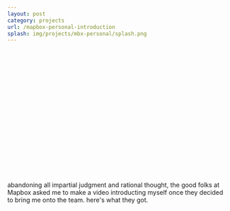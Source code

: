 ```yaml
---
layout: post
category: projects
url: /mapbox-personal-introduction
splash: img/projects/mbx-personal/splash.png
---
```


<div class='vid-frame' style="width: 100%; height: 0px; padding-bottom:56.25%; position:relative;">
<iframe src="http://player.vimeo.com/video/59695294" width="100%" height="100%" frameborder="0" webkitAllowFullScreen="webkitAllowFullScreen" mozallowfullscreen="mozallowfullscreen" allowFullScreen="allowFullScreen"> </iframe>
</div>

abandoning all impartial judgment and rational thought, the good folks at Mapbox asked me to make a video introducting myself once they decided to bring me onto the team. here's what they got. 